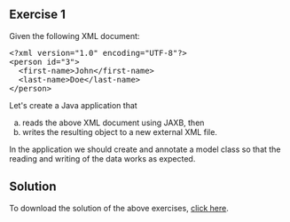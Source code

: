 ## Exercise 1

Given the following XML document:

<pre class="prettyprint lang-xml" data-label="person.xml">&lt;?xml version=&quot;1.0&quot; encoding=&quot;UTF-8&quot;?&gt;
&lt;person id=&quot;3&quot;&gt;
  &lt;first-name&gt;John&lt;/first-name&gt;
  &lt;last-name&gt;Doe&lt;/last-name&gt;
&lt;/person&gt;</pre>

Let's create a Java application that

<ol type="a">
  <li>reads the above XML document using JAXB, then</li>
  <li>writes the resulting object to a new external XML file.</li>
</ol>

In the application we should create and annotate a model class so that the reading and writing of the data works as expected.

## Solution

To download the solution of the above exercises, [click here](assets/courses/xml/lab07/solution.zip).
